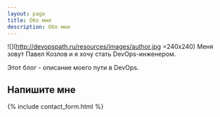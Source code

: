```yaml
---
layout: page
title: Обо мне
description: Обо мне
---
```


![](http://devopspath.ru/resources/images/author.jpg =240x240) Меня зовут Павел Козлов и я хочу стать DevOps-инженером.

Этот блог - описание моего пути в DevOps.
## Напишите мне

{% include contact_form.html %}
